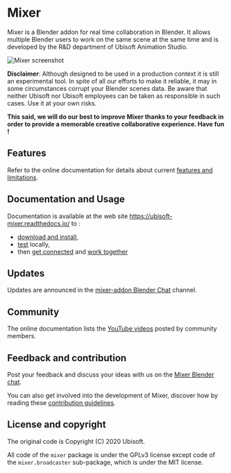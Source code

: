 # Mixer

Mixer is a Blender addon for real time collaboration in Blender. It allows multiple Blender users to work on the same scene at the same time and is developed by the R&D department of Ubisoft Animation Studio.

![Mixer screenshot](docs/img/home_mixer.png)

**Disclaimer**: Although designed to be used in a production context it is still an experimental tool.
In spite of all our efforts to make it reliable, it may in some circumstances corrupt your Blender scenes data.
Be aware that neither Ubisoft nor Ubisoft employees can be taken as responsible in such cases. Use it at your own risks.

**This said, we will do our best to improve Mixer thanks to your feedback in order to provide a memorable creative collaborative experience.
Have fun !**

## Features

Refer to the online documentation for details about current [features and limitations](https://ubisoft-mixer.readthedocs.io/en/latest/getting-started/features.html).

## Documentation and Usage

Documentation is available at the web site https://ubisoft-mixer.readthedocs.io/ to :

- [download and install](https://ubisoft-mixer.readthedocs.io/en/latest/getting-started/install.html),
- [test](https://ubisoft-mixer.readthedocs.io/en/latest/getting-started/first-steps.html) locally,
- then [get connected](https://ubisoft-mixer.readthedocs.io/en/latest/collaborate/get-connected.html) and [work together](https://ubisoft-mixer.readthedocs.io/en/latest/collaborate/work-together.html)

## Updates

Updates are announced in the [mixer-addon Blender Chat](https://blender.chat/channel/mixer-addon) channel.

## Community

The online documentation lists the [YouTube videos](https://ubisoft-mixer.readthedocs.io/en/latest/community/on_youtube.html) posted by community members.

## Feedback and contribution

Post your feedback and discuss your ideas with us on the [Mixer Blender chat](https://blender.chat/channel/mixer-addon).

You can also get involved into the development of Mixer, discover how by reading these [contribution guidelines](doc/README.md).

## License and copyright

The original code is Copyright (C) 2020 Ubisoft.

All code of the `mixer` package is under the GPLv3 license except code of the `mixer.broadcaster` sub-package, which is under the MIT license.

